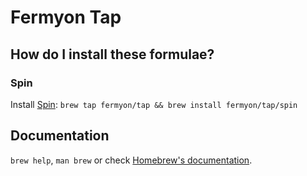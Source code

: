 # Fermyon Tap

## How do I install these formulae?

### Spin

Install [Spin](https://developer.fermyon.com/spin/index):
`brew tap fermyon/tap && brew install fermyon/tap/spin`

## Documentation

`brew help`, `man brew` or check [Homebrew's documentation](https://docs.brew.sh).

